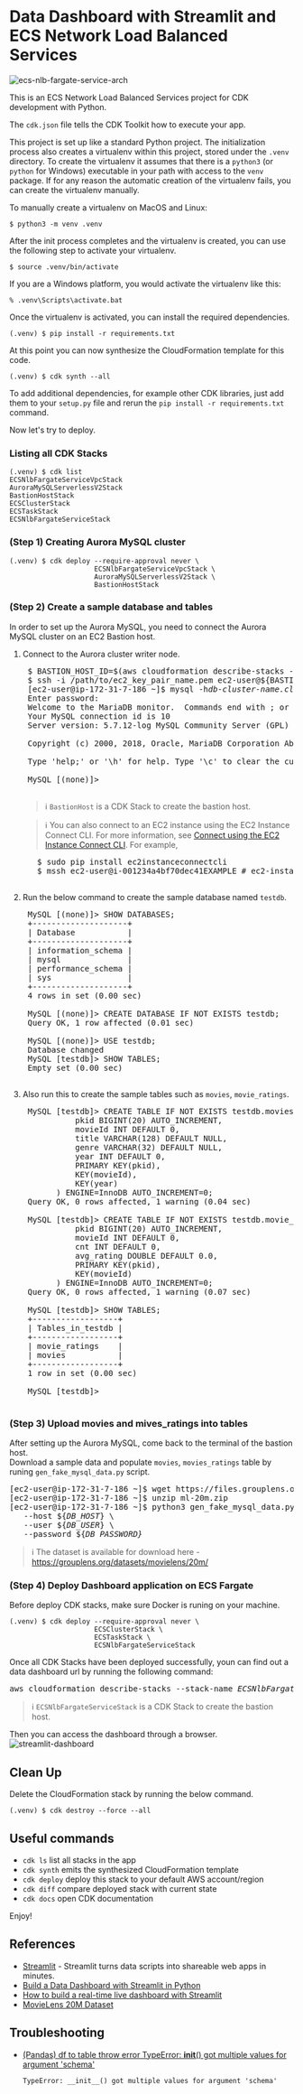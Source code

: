 
# Data Dashboard with Streamlit and ECS Network Load Balanced Services

![ecs-nlb-fargate-service-arch](./ecs-nlb-fargate-service-arch.svg)

This is an ECS Network Load Balanced Services project for CDK development with Python.

The `cdk.json` file tells the CDK Toolkit how to execute your app.

This project is set up like a standard Python project.  The initialization
process also creates a virtualenv within this project, stored under the `.venv`
directory.  To create the virtualenv it assumes that there is a `python3`
(or `python` for Windows) executable in your path with access to the `venv`
package. If for any reason the automatic creation of the virtualenv fails,
you can create the virtualenv manually.

To manually create a virtualenv on MacOS and Linux:

```
$ python3 -m venv .venv
```

After the init process completes and the virtualenv is created, you can use the following
step to activate your virtualenv.

```
$ source .venv/bin/activate
```

If you are a Windows platform, you would activate the virtualenv like this:

```
% .venv\Scripts\activate.bat
```

Once the virtualenv is activated, you can install the required dependencies.

```
(.venv) $ pip install -r requirements.txt
```

At this point you can now synthesize the CloudFormation template for this code.

```
(.venv) $ cdk synth --all
```

To add additional dependencies, for example other CDK libraries, just add
them to your `setup.py` file and rerun the `pip install -r requirements.txt`
command.

Now let's try to deploy.

### Listing all CDK Stacks

```
(.venv) $ cdk list
ECSNlbFargateServiceVpcStack
AuroraMySQLServerlessV2Stack
BastionHostStack
ECSClusterStack
ECSTaskStack
ECSNlbFargateServiceStack
```

### (Step 1) Creating Aurora MySQL cluster

```
(.venv) $ cdk deploy --require-approval never \
                     ECSNlbFargateServiceVpcStack \
                     AuroraMySQLServerlessV2Stack \
                     BastionHostStack
```

### (Step 2) Create a sample database and tables

In order to set up the Aurora MySQL, you need to connect the Aurora MySQL cluster on an EC2 Bastion host.

 1. Connect to the Aurora cluster writer node.

     <pre>
     $ BASTION_HOST_ID=$(aws cloudformation describe-stacks --stack-name <i>BastionHostStack</i> | jq -r '.Stacks[0].Outputs | .[] | select(.OutputKey | endswith("EC2InstanceId")) | .OutputValue')
     $ ssh -i /path/to/ec2_key_pair_name.pem ec2-user@${BASTION_HOST_ID}
     [ec2-user@ip-172-31-7-186 ~]$ mysql -h<i>db-cluster-name.cluster-xxxxxxxxxxxx.region-name.rds.amazonaws.com</i> -u<i>clusteradmin</i> -p
     Enter password:
     Welcome to the MariaDB monitor.  Commands end with ; or \g.
     Your MySQL connection id is 10
     Server version: 5.7.12-log MySQL Community Server (GPL)

     Copyright (c) 2000, 2018, Oracle, MariaDB Corporation Ab and others.

     Type 'help;' or '\h' for help. Type '\c' to clear the current input statement.

     MySQL [(none)]>
     </pre>

    > :information_source: `BastionHost` is a CDK Stack to create the bastion host.

    > :information_source: You can also connect to an EC2 instance using the EC2 Instance Connect CLI.
    For more information, see [Connect using the EC2 Instance Connect CLI](https://docs.aws.amazon.com/AWSEC2/latest/UserGuide/ec2-instance-connect-methods.html#ec2-instance-connect-connecting-ec2-cli).
    For example,
       <pre>
       $ sudo pip install ec2instanceconnectcli
       $ mssh ec2-user@i-001234a4bf70dec41EXAMPLE # ec2-instance-id
       </pre>
 2. Run the below command to create the sample database named `testdb`.
     <pre>
     MySQL [(none)]> SHOW DATABASES;
     +--------------------+
     | Database           |
     +--------------------+
     | information_schema |
     | mysql              |
     | performance_schema |
     | sys                |
     +--------------------+
     4 rows in set (0.00 sec)

     MySQL [(none)]> CREATE DATABASE IF NOT EXISTS testdb;
     Query OK, 1 row affected (0.01 sec)

     MySQL [(none)]> USE testdb;
     Database changed
     MySQL [testdb]> SHOW TABLES;
     Empty set (0.00 sec)
     </pre>
 3. Also run this to create the sample tables such as `movies`, `movie_ratings`.
     <pre>
     MySQL [testdb]> CREATE TABLE IF NOT EXISTS testdb.movies (
               pkid BIGINT(20) AUTO_INCREMENT,
               movieId INT DEFAULT 0,
               title VARCHAR(128) DEFAULT NULL,
               genre VARCHAR(32) DEFAULT NULL,
               year INT DEFAULT 0,
               PRIMARY KEY(pkid),
               KEY(movieId),
               KEY(year)
           ) ENGINE=InnoDB AUTO_INCREMENT=0;
     Query OK, 0 rows affected, 1 warning (0.04 sec)

     MySQL [testdb]> CREATE TABLE IF NOT EXISTS testdb.movie_ratings (
               pkid BIGINT(20) AUTO_INCREMENT,
               movieId INT DEFAULT 0,
               cnt INT DEFAULT 0,
               avg_rating DOUBLE DEFAULT 0.0,
               PRIMARY KEY(pkid),
               KEY(movieId)
           ) ENGINE=InnoDB AUTO_INCREMENT=0;
     Query OK, 0 rows affected, 1 warning (0.07 sec)

     MySQL [testdb]> SHOW TABLES;
     +------------------+
     | Tables_in_testdb |
     +------------------+
     | movie_ratings    |
     | movies           |
     +------------------+
     1 row in set (0.00 sec)

     MySQL [testdb]>
     </pre>

### (Step 3) Upload movies and mives_ratings into tables

After setting up the Aurora MySQL, come back to the terminal of the bastion host.<br/>
Download a sample data and populate `movies`, `movies_ratings` table by runing `gen_fake_mysql_data.py` script.

<pre>
[ec2-user@ip-172-31-7-186 ~]$ wget https://files.grouplens.org/datasets/movielens/ml-20m.zip
[ec2-user@ip-172-31-7-186 ~]$ unzip ml-20m.zip
[ec2-user@ip-172-31-7-186 ~]$ python3 gen_fake_mysql_data.py \
   --host ${<i>DB_HOST</i>} \
   --user ${<i>DB_USER</i>} \
   --password ${<i>DB_PASSWORD}</i>
</pre>

> :information_source: The dataset is available for download here - https://grouplens.org/datasets/movielens/20m/

### (Step 4) Deploy Dashboard application on ECS Fargate

Before deploy CDK stacks, make sure Docker is runing on your machine.

```
(.venv) $ cdk deploy --require-approval never \
                     ECSClusterStack \
                     ECSTaskStack \
                     ECSNlbFargateServiceStack
```

Once all CDK Stacks have been deployed successfully, youn can find out a data dashboard url by running the following command:
<pre>
aws cloudformation describe-stacks --stack-name <i>ECSNlbFargateServiceStack</i> | jq -r '.Stacks[0].Outputs | .[] | select(.OutputKey | endswith("LoadBalancerDNS")) | .OutputValue'
</pre>

  > :information_source: `ECSNlbFargateServiceStack` is a CDK Stack to create the bastion host.

Then you can access the dashboard through a browser.
![streamlit-dashboard](./ecs-patterns-dashboard.png)


## Clean Up

Delete the CloudFormation stack by running the below command.

```
(.venv) $ cdk destroy --force --all
```


## Useful commands

 * `cdk ls`          list all stacks in the app
 * `cdk synth`       emits the synthesized CloudFormation template
 * `cdk deploy`      deploy this stack to your default AWS account/region
 * `cdk diff`        compare deployed stack with current state
 * `cdk docs`        open CDK documentation

Enjoy!


## References

 * [Streamlit](https://streamlit.io/) - Streamlit turns data scripts into shareable web apps in minutes.
 * [Build a Data Dashboard with Streamlit in Python](https://earthly.dev/blog/streamlit-python-dashboard/)
 * [How to build a real-time live dashboard with Streamlit](https://blog.streamlit.io/how-to-build-a-real-time-live-dashboard-with-streamlit/)
 * [MovieLens 20M Dataset](https://grouplens.org/datasets/movielens/20m/)


## Troubleshooting

 * [(Pandas) df to table throw error TypeError: __init__() got multiple values for argument 'schema'](https://stackoverflow.com/questions/75282511/df-to-table-throw-error-typeerror-init-got-multiple-values-for-argument)

   ```
   TypeError: __init__() got multiple values for argument 'schema'
   ```